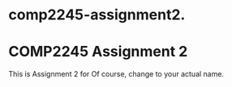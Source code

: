 # comp2245-assignment2.
# COMP2245 Assignment 2
This is Assignment 2 for <Your Name>
Of course, change <Your Name> to your actual name. 